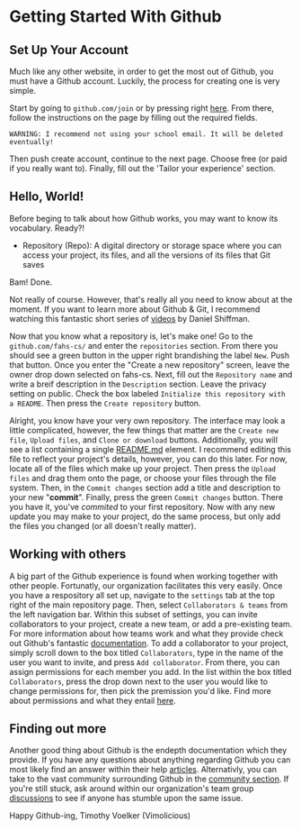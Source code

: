 # Getting Started With Github

## Set Up Your Account
Much like any other website, in order to get the most out of Github, you must have a Github account. Luckily, the process for creating one is very simple. 

Start by going to `github.com/join` or by pressing right [here](https://github.com/join).
From there, follow the instructions on the page by filling out the required fields.

`WARNING: I recommend not using your school email. It will be deleted eventually!`

Then push create account, continue to the next page. Choose free (or paid if you really want to).
Finally, fill out the 'Tailor your experience' section.

## Hello, World!
Before beging to talk about how Github works, you may want to know its vocabulary. Ready?!

- Repository (Repo): A digital directory or storage space where you can access your project, its files, and all the versions of its files that Git saves

Bam! Done.

Not really of course. However, that's really all you need to know about at the moment. If you want to learn more about Github & Git, I recommend watching this fantastic short series of [videos](https://www.youtube.com/watch?v=BCQHnlnPusY&list=PLRqwX-V7Uu6ZF9C0YMKuns9sLDzK6zoiV) by Daniel Shiffman.

Now that you know what a repository is, let's make one! Go to the `github.com/fahs-cs/` and enter the `repositories` section. From there you should see a green button in the upper right brandishing the label `New`. Push that button. Once you enter the "Create a new repository" screen, leave the owner drop down selected on fahs-cs. Next, fill out the `Repository name` and write a breif description in the `Description` section. Leave the privacy setting on public. Check the box labeled `Initialize this repository with a README`. Then press the `Create repository` button.

Alright, you know have your very own repository. The interface may look a little complicated, however, the few things that matter are the `Create new file`, `Upload files`, and `Clone or download` buttons. Additionally, you will see a list containing a single [README.md](https://gist.github.com/PurpleBooth/109311bb0361f32d87a2) element. I recommend editing this file to reflect your project's details, however, you can do this later. For now, locate all of the files which make up your project. Then press the `Upload files` and drag them onto the page, or choose your files through the file system. Then, in the `Commit changes` section add a title and description to your new "__commit__". Finally, press the green `Commit changes` button. There you have it, you've *commited* to your first repository. Now with any new update you may make to your project, do the same process, but only add the files you changed (or all doesn't really matter).

## Working with others

A big part of the Github experience is found when working together with other people. Fortunatly, our organization facilitates this very easily. Once you have a respository all set up, navigate to the `settings` tab at the top right of the main repository page. Then, select `Collaborators & teams` from the left navigation bar. Within this subset of settings, you can invite collaborators to your project, create a new team, or add a pre-existing team. For more information about how teams work and what they provide check out Github's fantastic [documentation](https://help.github.com/en/articles/organizing-members-into-teams). To add a collaborator to your project, simply scroll down to the box titled `Collaborators`, type in the name of the user you want to invite, and press `Add collaborator`. From there, you can assign permissions for each member you add. In the list within the box titled `Collaborators`, press the drop down next to the user you would like to change permissions for, then pick the premission you'd like. Find more about permissions and what they entail [here](https://help.github.com/en/articles/repository-permission-levels-for-an-organization).

## Finding out more

Another good thing about Github is the endepth documentation which they provide. If you have any questions about anything regarding Github you can most likely find an answer within their help [articles](https://help.github.com/en). Alternativly, you can take to the vast community surrounding Github in the [community section](https://github.community/). If you're still stuck, ask around within our organization's team group [discussions](https://github.com/orgs/fahs-cs/teams) to see if anyone has stumble upon the same issue.



Happy Github-ing,
Timothy Voelker (Vimolicious)
